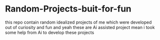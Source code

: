 # Random-Projects-buit-for-fun
this repo contain random idealized projects of me which were developed out of curiosity and fun and yeah these are Ai assisted project mean i took some help from Ai to develop these projects
